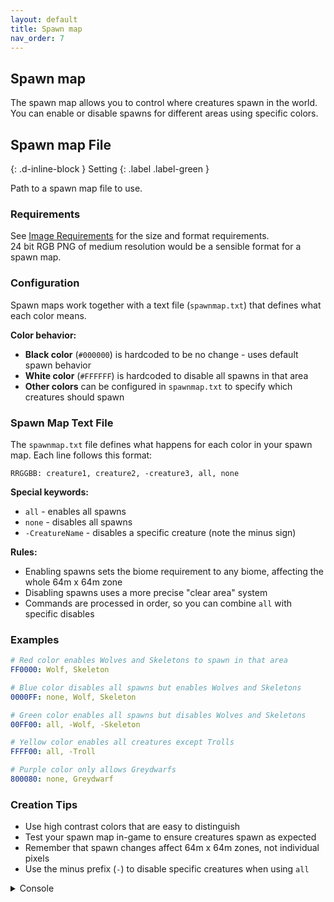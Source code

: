 ```yaml
---
layout: default
title: Spawn map
nav_order: 7
---
```


## Spawn map

The spawn map allows you to control where creatures spawn in the world. You can enable or disable spawns for different areas using specific colors.

## Spawn map File

{: .d-inline-block }
Setting
{: .label .label-green }

Path to a spawn map file to use.

### Requirements

See [Image Requirements](../faq.html#what-are-the-image-requirements-for-map-files) for the size and format requirements.  
24 bit RGB PNG of medium resolution would be a sensible format for a spawn map.

### Configuration

Spawn maps work together with a text file (`spawnmap.txt`) that defines what each color means.

**Color behavior:**

* **Black color** (`#000000`) is hardcoded to be no change - uses default spawn behavior
* **White color** (`#FFFFFF`) is hardcoded to disable all spawns in that area
* **Other colors** can be configured in `spawnmap.txt` to specify which creatures should spawn

### Spawn Map Text File

The `spawnmap.txt` file defines what happens for each color in your spawn map. Each line follows this format:

```
RRGGBB: creature1, creature2, -creature3, all, none
```

**Special keywords:**

* `all` - enables all spawns
* `none` - disables all spawns  
* `-CreatureName` - disables a specific creature (note the minus sign)

**Rules:**

* Enabling spawns sets the biome requirement to any biome, affecting the whole 64m x 64m zone
* Disabling spawns uses a more precise "clear area" system
* Commands are processed in order, so you can combine `all` with specific disables

### Examples

```yaml
# Red color enables Wolves and Skeletons to spawn in that area
FF0000: Wolf, Skeleton

# Blue color disables all spawns but enables Wolves and Skeletons
0000FF: none, Wolf, Skeleton

# Green color enables all spawns but disables Wolves and Skeletons
00FF00: all, -Wolf, -Skeleton

# Yellow color enables all creatures except Trolls
FFFF00: all, -Troll

# Purple color only allows Greydwarfs
800080: none, Greydwarf
```

### Creation Tips

* Use high contrast colors that are easy to distinguish
* Test your spawn map in-game to ensure creatures spawn as expected
* Remember that spawn changes affect 64m x 64m zones, not individual pixels
* Use the minus prefix (`-`) to disable specific creatures when using `all`

<details class="console" markdown="block">
<summary>
Console
</summary>
Command: `bc param sm fn`
<img src="../images/console/bc-param-s-fn.gif" />
</details>
